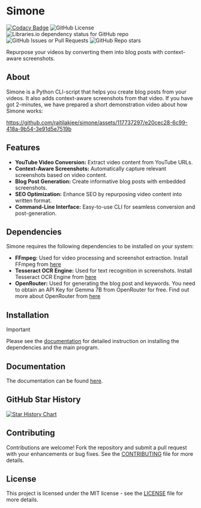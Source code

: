 # Simone

[![Codacy Badge](https://app.codacy.com/project/badge/Grade/90b4a86aa8054b36a70819354d63f0a1)](https://app.codacy.com/gh/rajtilakjee/simone/dashboard?utm_source=gh&utm_medium=referral&utm_content=&utm_campaign=Badge_grade) ![GitHub License](https://img.shields.io/github/license/rajtilakjee/simone) ![Libraries.io dependency status for GitHub repo](https://img.shields.io/librariesio/github/rajtilakjee/simone) ![GitHub Issues or Pull Requests](https://img.shields.io/github/issues-pr-closed/rajtilakjee/simone) ![GitHub Repo stars](https://img.shields.io/github/stars/rajtilakjee/simone)

Repurpose your videos by converting them into blog posts with context-aware screenshots.

## About

Simone is a Python CLI-script that helps you create blog posts from your videos. It also adds context-aware screenshots from that video. If you have got 2-minutes, we have prepared a short demonstration video about how Simone works:

https://github.com/rajtilakjee/simone/assets/117737297/e20cec28-6c99-418a-9b54-3e91d5e7519b

## Features

- **YouTube Video Conversion:** Extract video content from YouTube URLs.
- **Context-Aware Screenshots:** Automatically capture relevant screenshots based on video content.
- **Blog Post Generation:** Create informative blog posts with embedded screenshots.
- **SEO Optimization:** Enhance SEO by repurposing video content into written format.
- **Command-Line Interface:** Easy-to-use CLI for seamless conversion and post-generation.

## Dependencies

Simone requires the following dependencies to be installed on your system:

- **FFmpeg:** Used for video processing and screenshot extraction. Install FFmpeg from [here](https://ffmpeg.org/download.html)
- **Tesseract OCR Engine:** Used for text recognition in screenshots. Install Tesseract OCR Engine from [here](https://tesseract-ocr.github.io/tessdoc/Installation.html)
- **OpenRouter:** Used for generating the blog post and keywords. You need to obtain an API Key for Gemma 7B from OpenRouter for free. Find out more about OpenRouter from [here](https://openrouter.ai/)

## Installation

> [!IMPORTANT]
> Please see the [documentation](https://rajtilakjee.github.io/simone/getting-started/installation/) for detailed instruction on installing the dependencies and the main program.

## Documentation

The documentation can be found [here](https://rajtilakjee.github.io/simone/).

## GitHub Star History

[![Star History Chart](https://api.star-history.com/svg?repos=rajtilakjee/simone&type=Date)](https://star-history.com/#rajtilakjee/simone&Date)

## Contributing

Contributions are welcome! Fork the repository and submit a pull request with your enhancements or bug fixes. See the [CONTRIBUTING](CONTRIBUTING.md) file for more details.

## License

This project is licensed under the MIT license - see the [LICENSE](LICENSE) file for more details.
